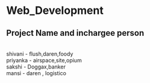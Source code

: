 # Web_Development
## Project Name and inchargee person <br>
<br>
shivani - flush,daren,foody <br>
priyanka - airspace,site,opium <br>
sakshi - Doggax,banker <br>
mansi - daren , logistico <br>
